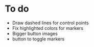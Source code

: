To do
=====

- Draw dashed lines for control points
- Fix highlighted colors for markers
- Bigger button images
- button to toggle markers
